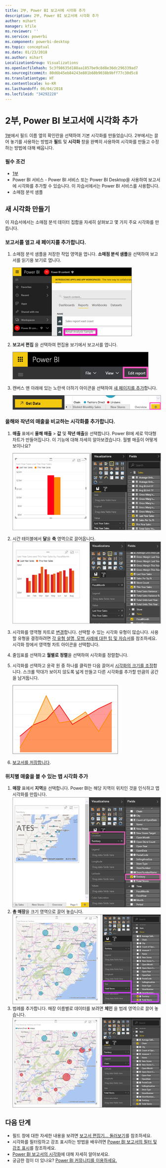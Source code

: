 ```yaml
---
title: 2부, Power BI 보고서에 시각화 추가
description: 2부, Power BI 보고서에 시각화 추가
author: mihart
manager: kfile
ms.reviewer: ''
ms.service: powerbi
ms.component: powerbi-desktop
ms.topic: conceptual
ms.date: 01/23/2018
ms.author: mihart
LocalizationGroup: Visualizations
ms.openlocfilehash: 5c3f98635d188aa1857be9c8d8e36dc296339ad7
ms.sourcegitcommit: 80d6b45eb84243e801b60b9038b9bff77c30d5c8
ms.translationtype: HT
ms.contentlocale: ko-KR
ms.lasthandoff: 06/04/2018
ms.locfileid: "34292228"
---
```

# <a name="part-2-add-visualizations-to-a-power-bi-report"></a>2부, Power BI 보고서에 시각화 추가
[1부](power-bi-report-add-visualizations-ii.md)에서 필드 이름 옆의 확인란을 선택하여 기본 시각화를 만들었습니다.  2부에서는 끌어 놓기를 사용하는 방법과 **필드** 및 **시각화** 창을 완벽히 사용하여 시각화를 만들고 수정하는 방법에 대해 배웁니다.

### <a name="prerequisites"></a>필수 조건
- [1부](power-bi-report-add-visualizations-ii.md)
- Power BI 서비스 - Power BI 서비스 또는 Power BI Desktop을 사용하여 보고서에 시각화를 추가할 수 있습니다. 이 자습서에서는 Power BI 서비스를 사용합니다. 
- 소매점 분석 샘플

## <a name="create-a-new-visualization"></a>새 시각화 만들기
이 자습서에서는 소매점 분석 데이터 집합을 자세히 살펴보고 몇 가지 주요 시각화를 만듭니다.

### <a name="open-a-report-and-add-a-new-blank-page"></a>보고서를 열고 새 페이지를 추가합니다.
1. 소매점 분석 샘플을 저장한 작업 영역을 엽니다. **소매점 분석 샘플**을 선택하여 보고서를 읽기용 보기로 엽니다.
   
   ![](media/power-bi-report-add-visualizations-ii/power-bi-open-report.png)
2. **보고서 편집** 을 선택하여 편집용 보기에서 보고서를 엽니다.
   
   ![](media/power-bi-report-add-visualizations-ii/editreport1.png)
3. 캔버스 맨 아래에 있는 노란색 더하기 아이콘을 선택하여 [새 페이지를 추가](power-bi-report-add-page.md)합니다.
   
   ![](media/power-bi-report-add-visualizations-ii/pbi_addreportpage.png)

### <a name="add-a-visualization-that-looks-at-this-years-sales-compared-to-last-year"></a>올해와 작년의 매출을 비교하는 시각화를 추가합니다.
1. **매출** 표에서 **올해 매출** > **값** 및 **작년 매출**을 선택합니다. Power BI에 세로 막대형 차트가 만들어집니다.  이 기능에 대해 자세히 알아보겠습니다. 월별 매출이 어떻게 보이나요?  
   
   ![](media/power-bi-report-add-visualizations-ii/pbi_part2_4bnew.png)
2. 시간 테이블에서 **달**을 **축** 영역으로 끌어옵니다.  
   ![](media/power-bi-report-add-visualizations-ii/pbi_part2_5newnew.png)
3. 시각화를 영역형 차트로 [변경](power-bi-report-change-visualization-type.md)합니다.  선택할 수 있는 시각화 유형이 많습니다. 사용할 유형을 결정하려면 [각 유형 설명, 모범 사례에 대한 팁 및 자습서](power-bi-visualization-types-for-reports-and-q-and-a.md)를 참조하세요. 시각화 창에서 영역형 차트 아이콘을 선택합니다.
4. 줄임표를 선택하고 **월별로 정렬**을 선택하여 시각화를 정렬합니다.
5. 시각화를 선택하고 윤곽 원 중 하나를 클릭한 다음 끌어서 [시각화의 크기를 조정](power-bi-visualization-move-and-resize.md)합니다. 스크롤 막대가 보이지 않도록 넓게 만들고 다른 시각화를 추가할 만큼의 공간을 남겨둡니다.
   
   ![](media/power-bi-report-add-visualizations-ii/pbi_part2_7b.png)
6. [보고서를 저장합니다](service-report-save.md).

### <a name="add-a-map-visualization-that-looks-at-sales-by-location"></a>위치별 매출을 볼 수 있는 맵 시각화 추가
1. **매장** 표에서 **지역**을 선택합니다. Power BI는 해당 지역이 위치인 것을 인식하고 맵 시각화를 만듭니다.  
   ![](media/power-bi-report-add-visualizations-ii/pbi_part2_8newnew.png)
2. **총 매장**을 크기 영역으로 끌어 놓습니다.  
   ![](media/power-bi-report-add-visualizations-ii/power-bi-add-visual-to-a-reportnew.png)
3. 범례를 추가합니다.  매장 이름별로 데이터를 보려면 **체인** 을 범례 영역으로 끌어 놓습니다.  
   ![](media/power-bi-report-add-visualizations-ii/power-bi-add-visual-to-a-report-3new.png)

## <a name="next-steps"></a>다음 단계
* 필드 창에 대한 자세한 내용을 보려면 [보고서 편집기... 둘러보기](service-the-report-editor-take-a-tour.md)를 참조하세요.   
* 시각화를 필터링하고 강조 표시하는 방법을 배우려면 [Power BI 보고서의 필터 및 강조 표시](power-bi-reports-filters-and-highlighting.md)를 참조하세요.  
* [Power BI 보고서의 시각화](power-bi-report-visualizations.md)에 대해 자세히 알아보세요.  
* 궁금한 점이 더 있나요? [Power BI 커뮤니티를 이용하세요.](http://community.powerbi.com/)

